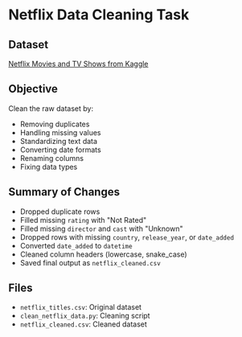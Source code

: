 # Netflix Data Cleaning Task

## Dataset
[Netflix Movies and TV Shows from Kaggle](https://www.kaggle.com/datasets/shivamb/netflix-shows)

## Objective
Clean the raw dataset by:
- Removing duplicates
- Handling missing values
- Standardizing text data
- Converting date formats
- Renaming columns
- Fixing data types

## Summary of Changes
- Dropped duplicate rows
- Filled missing `rating` with "Not Rated"
- Filled missing `director` and `cast` with "Unknown"
- Dropped rows with missing `country`, `release_year`, or `date_added`
- Converted `date_added` to `datetime`
- Cleaned column headers (lowercase, snake_case)
- Saved final output as `netflix_cleaned.csv`

## Files
- `netflix_titles.csv`: Original dataset
- `clean_netflix_data.py`: Cleaning script
- `netflix_cleaned.csv`: Cleaned dataset
